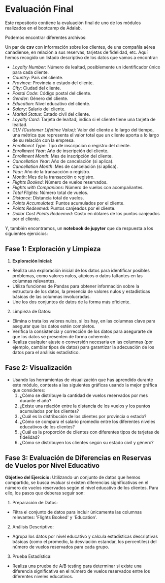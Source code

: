 # Evaluación Final 

Este repositorio contiene la evaluación final de uno de los módulos realizados en el bootcamp de Adalab. 

Podemos encontrar diferentes archivos:

Un par de **csv** con información sobre los clientes, de una compañía aérea canadiense, en relación a sus reservas, tarjetas de fidelidad, etc. Aquí hemos recogido un listado descriptivo de los datos que vamos a encontrar:
- *Loyalty Number*: Número de lealtad, posiblemente un identificador único para cada cliente.
- *Country*: País del cliente.
- *Province*: Provincia o estado del cliente.
- *City*: Ciudad del cliente.
- *Postal Code*: Código postal del cliente.
- *Gender*: Género del cliente.
- *Education*: Nivel educativo del cliente.
- *Salary*: Salario del cliente.
- *Marital Status*: Estado civil del cliente.
- *Loyalty Card*: Tarjeta de lealtad, indica si el cliente tiene una tarjeta de lealtad.
- *CLV (Customer Lifetime Value)*: Valor del cliente a lo largo del tiempo, una métrica que representa el valor total que un cliente aporta a lo largo de su relación con la empresa.
- *Enrollment Type*: Tipo de inscripción o registro del cliente.
- *Enrollment Year*: Año de inscripción del cliente.
- *Enrollment Month*: Mes de inscripción del cliente.
- *Cancellation Year*: Año de cancelación (si aplica).
- *Cancellation Month*: Mes de cancelación (si aplica).
- *Year*: Año de la transacción o registro.
- *Month*: Mes de la transacción o registro.
- *Flights Booked*: Número de vuelos reservados.
- *Flights with Companions*: Número de vuelos con acompañantes.
- *Total Flights*: Número total de vuelos.
- *Distance*: Distancia total de vuelos.
- *Points Accumulated*: Puntos acumulados por el cliente.
- *Points Redeemed*: Puntos canjeados por el cliente.
- *Dollar Cost Points Redeemed*: Costo en dólares de los puntos canjeados por el cliente.


Y, también encontramos, un **notebook de jupyter** que da respuesta a los siguientes ejercicios:

## Fase 1: Exploración y Limpieza
1. **Exploración Inicial:**
- Realiza una exploración inicial de los datos para identificar posibles problemas, como valores nulos, atípicos o datos faltantes en las columnas relevantes.
- Utiliza funciones de Pandas para obtener información sobre la estructura de los datos, la presencia de valores nulos y estadísticas básicas de las columnas involucradas.
- Une los dos conjuntos de datos de la forma más eficiente.
2. Limpieza de Datos:
- Elimina o trata los valores nulos, si los hay, en las columnas clave para asegurar que los datos estén completos.
- Verifica la consistencia y corrección de los datos para asegurarte de que los datos se presenten de forma coherente.
- Realiza cualquier ajuste o conversión necesaria en las columnas (por ejemplo, cambiar tipos de datos) para garantizar la adecuación de los datos para el análisis estadístico.
## Fase 2: Visualización
- Usando las herramientas de visualización que has aprendido durante este módulo, contesta a las siguientes gráficas usando la mejor gráfica que consideres:
    1. ¿Cómo se distribuye la cantidad de vuelos reservados por mes durante el año?
    2. ¿Existe una relación entre la distancia de los vuelos y los puntos acumulados por los clientes?
    3. ¿Cuál es la distribución de los clientes por provincia o estado?
    4. ¿Cómo se compara el salario promedio entre los diferentes niveles educativos de los clientes?
    5. ¿Cuál es la proporción de clientes con diferentes tipos de tarjetas de fidelidad?
    6. ¿Cómo se distribuyen los clientes según su estado civil y género?
## Fase 3: Evaluación de Diferencias en Reservas de Vuelos por Nivel Educativo
**Objetivo del Ejercicio:** Utilizando un conjunto de datos que hemos compartido, se busca evaluar si existen diferencias significativas en el número de vuelos reservados según el nivel educativo de los clientes. Para ello, los pasos que deberas seguir son:
1. Preparación de Datos:
- Filtra el conjunto de datos para incluir únicamente las columnas relevantes: 'Flights Booked' y 'Education'.
2. Análisis Descriptivo:
- Agrupa los datos por nivel educativo y calcula estadísticas descriptivas básicas (como el promedio, la desviación estandar, los percentiles) del número de vuelos reservados para cada grupo.
3. Prueba Estadística:
- Realiza una prueba de A/B testing para determinar si existe una diferencia significativa en el número de vuelos reservados entre los diferentes niveles educativos.